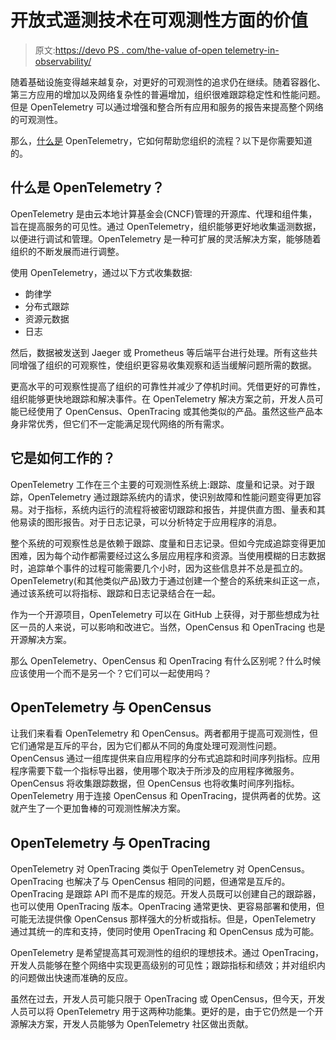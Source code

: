 # 开放式遥测技术在可观测性方面的价值

> 原文:[https://devo PS . com/the-value of-open telemetry-in-observability/](https://devops.com/the-value-of-opentelemetry-in-observability/)

随着基础设施变得越来越复杂，对更好的可观测性的追求仍在继续。随着容器化、第三方应用的增加以及网络复杂性的普遍增加，组织很难跟踪稳定性和性能问题。但是 OpenTelemetry 可以通过增强和整合所有应用和服务的报告来提高整个网络的可观测性。

那么，[什么是](https://opentelemetry.lightstep.com/) OpenTelemetry，它如何帮助您组织的流程？以下是你需要知道的。

## **什么是 OpenTelemetry？**

OpenTelemetry 是由云本地计算基金会(CNCF)管理的开源库、代理和组件集，旨在提高服务的可见性。通过 OpenTelemetry，组织能够更好地收集遥测数据，以便进行调试和管理。OpenTelemetry 是一种可扩展的灵活解决方案，能够随着组织的不断发展而进行调整。

使用 OpenTelemetry，通过以下方式收集数据:

*   韵律学
*   分布式跟踪
*   资源元数据
*   日志

然后，数据被发送到 Jaeger 或 Prometheus 等后端平台进行处理。所有这些共同增强了组织的可观察性，使组织更容易收集观察和适当缓解问题所需的数据。

更高水平的可观察性提高了组织的可靠性并减少了停机时间。凭借更好的可靠性，组织能够更快地跟踪和解决事件。在 OpenTelemetry 解决方案之前，开发人员可能已经使用了 OpenCensus、OpenTracing 或其他类似的产品。虽然这些产品本身非常优秀，但它们不一定能满足现代网络的所有需求。

## 它是如何工作的？

OpenTelemetry 工作在三个主要的可观测性系统上:跟踪、度量和记录。对于跟踪，OpenTelemetry 通过跟踪系统内的请求，使识别故障和性能问题变得更加容易。对于指标，系统内运行的流程将被密切跟踪和报告，并提供直方图、量表和其他易读的图形报告。对于日志记录，可以分析特定于应用程序的消息。

整个系统的可观察性总是依赖于跟踪、度量和日志记录。但如今完成追踪变得更加困难，因为每个动作都需要经过这么多层应用程序和资源。当使用模糊的日志数据时，追踪单个事件的过程可能需要几个小时，因为这些信息并不总是孤立的。OpenTelemetry(和其他类似产品)致力于通过创建一个整合的系统来纠正这一点，通过该系统可以将指标、跟踪和日志记录结合在一起。

作为一个开源项目，OpenTelemetry 可以在 GitHub 上获得，对于那些想成为社区一员的人来说，可以影响和改进它。当然，OpenCensus 和 OpenTracing 也是开源解决方案。

那么 OpenTelemetry、OpenCensus 和 OpenTracing 有什么区别呢？什么时候应该使用一个而不是另一个？它们可以一起使用吗？

## **OpenTelemetry 与 OpenCensus**

让我们来看看 OpenTelemetry 和 OpenCensus。两者都用于提高可观测性，但它们通常是互斥的平台，因为它们都从不同的角度处理可观测性问题。OpenCensus 通过一组库提供来自应用程序的分布式追踪和时间序列指标。应用程序需要下载一个指标导出器，使用哪个取决于所涉及的应用程序微服务。OpenCensus 将收集跟踪数据，但 OpenCensus 也将收集时间序列指标。OpenTelemetry 用于连接 OpenCensus 和 OpenTracing，提供两者的优势。这就产生了一个更加鲁棒的可观测性解决方案。

## **OpenTelemetry 与 OpenTracing**

OpenTelemetry 对 OpenTracing 类似于 OpenTelemetry 对 OpenCensus。OpenTracing 也解决了与 OpenCensus 相同的问题，但通常是互斥的。OpenTracing 是跟踪 API 而不是库的规范。开发人员既可以创建自己的跟踪器，也可以使用 OpenTracing 版本。OpenTracing 通常更快、更容易部署和使用，但可能无法提供像 OpenCensus 那样强大的分析或指标。但是，OpenTelemetry 通过其统一的库和支持，使同时使用 OpenTracing 和 OpenCensus 成为可能。

OpenTelemetry 是希望提高其可观测性的组织的理想技术。通过 OpenTracing，开发人员能够在整个网络中实现更高级别的可见性；跟踪指标和绩效；并对组织内的问题做出快速而准确的反应。

虽然在过去，开发人员可能只限于 OpenTracing 或 OpenCensus，但今天，开发人员可以将 OpenTelemetry 用于这两种功能集。更好的是，由于它仍然是一个开源解决方案，开发人员能够为 OpenTelemetry 社区做出贡献。